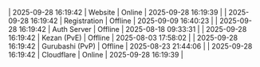 | 2025-09-28 16:19:42 | Website | Online | 2025-09-28 16:19:39 |
| 2025-09-28 16:19:42 | Registration | Offline | 2025-09-09 16:40:23 |
| 2025-09-28 16:19:42 | Auth Server | Offline | 2025-08-18 09:33:31 |
| 2025-09-28 16:19:42 | Kezan (PvE) | Offline | 2025-08-03 17:58:02 |
| 2025-09-28 16:19:42 | Gurubashi (PvP) | Offline | 2025-08-23 21:44:06 |
| 2025-09-28 16:19:42 | Cloudflare | Online | 2025-09-28 16:19:39 |
